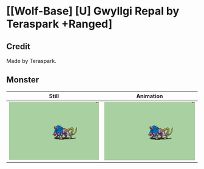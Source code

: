 # [\[Wolf-Base\] \[U\] Gwyllgi Repal by Teraspark +Ranged]

## Credit

Made by Teraspark.
	
## Monster

| Still | Animation |
| :---: | :-------: |
| ![Monster still](./Monster_000.png) | ![Monster animation](./Monster.gif) |
